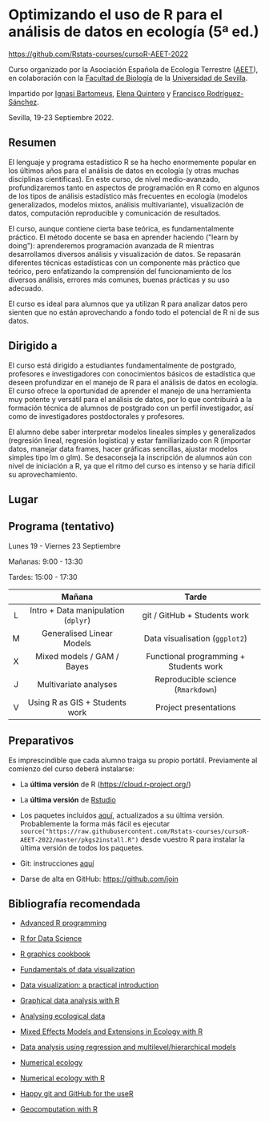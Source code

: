# Optimizando el uso de R para el análisis de datos en ecología (5ª ed.)

<https://github.com/Rstats-courses/cursoR-AEET-2022>

Curso organizado por la Asociación Española de Ecología Terrestre ([AEET](http://www.aeet.org)), en colaboración con la [Facultad de Biología](https://biologia.us.es/) de la [Universidad de Sevilla](https://www.us.es/).

Impartido por [Ignasi Bartomeus](https://bartomeuslab.com/), [Elena Quintero](https://orcid.org/0000-0003-4979-6874) y [Francisco Rodríguez-Sánchez](https://frodriguezsanchez.net/).

Sevilla, 19-23 Septiembre 2022.


## Resumen

El lenguaje y programa estadístico R se ha hecho enormemente popular en los últimos años para el análisis de datos en ecología (y otras muchas disciplinas científicas). En este curso, de nivel medio-avanzado, profundizaremos tanto en aspectos de programación en R como en algunos de los tipos de análisis estadístico más frecuentes en ecología (modelos generalizados, modelos mixtos, análisis multivariante), visualización de datos, computación reproducible y comunicación de resultados.

El curso, aunque contiene cierta base teórica, es fundamentalmente práctico. El método docente se basa en aprender haciendo ("learn by doing"): aprenderemos programación avanzada de R mientras desarrollamos diversos análisis y visualización de datos. Se repasarán diferentes técnicas estadísticas con un componente más práctico que teórico, pero enfatizando la comprensión del funcionamiento de los diversos análisis, errores más comunes, buenas prácticas y su uso adecuado.

El curso es ideal para alumnos que ya utilizan R para analizar datos pero sienten que no están aprovechando a fondo todo el potencial de R ni de sus datos.


## Dirigido a

El curso está dirigido a estudiantes fundamentalmente de postgrado, profesores e investigadores con conocimientos básicos de estadística que deseen profundizar en el manejo de R para el análisis de datos en ecología. El curso ofrece la oportunidad de aprender el manejo de una herramienta muy potente y versátil para el análisis de datos, por lo que contribuirá a la formación técnica de alumnos de postgrado con un perfil investigador, así como de investigadores postdoctorales y profesores.

El alumno debe saber interpretar modelos lineales simples y generalizados (regresión lineal, regresión logística) y estar familiarizado con R (importar datos, manejar data frames, hacer gráficas sencillas, ajustar modelos simples tipo lm o glm). Se desaconseja la inscripción de alumnos aún con nivel de iniciación a R, ya que el ritmo del curso es intenso y se haría difícil su aprovechamiento.  

## Lugar

<!--# 
Facultad de Biología (aula 2.06, edificio rojo)

Avda. Reina Mercedes s/n

[Cómo llegar](https://goo.gl/maps/vFWL6eqs85L6zP3n6)
-->

## Programa (tentativo)

Lunes 19 - Viernes 23 Septiembre 

Mañanas: 9:00 - 13:30

Tardes: 15:00 - 17:30

|     |                Mañana               |         Tarde                          |
|:---:|:-----------------------------------:|:--------------------------------------:|
|  L  | Intro + Data manipulation (`dplyr`) | git / GitHub + Students work           |
|  M  | Generalised Linear Models           | Data visualisation (`ggplot2`)         |
|  X  | Mixed models / GAM / Bayes          | Functional programming + Students work |
|  J  | Multivariate analyses               | Reproducible science (`Rmarkdown`)     |
|  V  | Using R as GIS + Students work      | Project presentations                  |

## Preparativos

Es imprescindible que cada alumno traiga su propio portátil. Previamente al comienzo del curso deberá instalarse:

-   La **última versión** de R (https://cloud.r-project.org/)

-   La **última versión** de [Rstudio](https://www.rstudio.com/products/rstudio/download/)

-   Los paquetes incluidos [aquí](https://raw.githubusercontent.com/Rstats-courses/cursoR-AEET-2022/master/pkgs2install.R), actualizados a su última versión. Probablemente la forma más fácil es ejecutar `source("https://raw.githubusercontent.com/Rstats-courses/cursoR-AEET-2022/master/pkgs2install.R")` desde vuestro R para instalar la última versión de todos los paquetes.

-   Git: instrucciones [aquí](http://happygitwithr.com/install-git.html)

-   Darse de alta en GitHub: <https://github.com/join>

## Bibliografía recomendada

-   [Advanced R programming](http://adv-r.had.co.nz/)

-   [R for Data Science](http://r4ds.had.co.nz/)

-   [R graphics cookbook](http://shop.oreilly.com/product/0636920023135.do)

-   [Fundamentals of data visualization](http://serialmentor.com/dataviz/)

-   [Data visualization: a practical introduction](http://socviz.co/)

-   [Graphical data analysis with R](http://www.gradaanwr.net/)

-   [Analysing ecological data](http://highstat.com/index.php/analysing-ecological-data)

-   [Mixed Effects Models and Extensions in Ecology with R](http://highstat.com/index.php/mixed-effects-models-and-extensions-in-ecology-with-r)

-   [Data analysis using regression and multilevel/hierarchical models](http://www.stat.columbia.edu/~gelman/arm/)

-   [Numerical ecology](https://www.elsevier.com/books/numerical-ecology/legendre/978-0-444-53868-0)

-   [Numerical ecology with R](http://www.springer.com/la/book/9781441979759)

-   [Happy git and GitHub for the useR](http://happygitwithr.com/)

-   [Geocomputation with R](https://geocompr.robinlovelace.net/)
